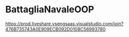 # BattagliaNavaleOOP
https://prod.liveshare.vsengsaas.visualstudio.com/join?476B735743A0E909ECB092D0108C56993780
